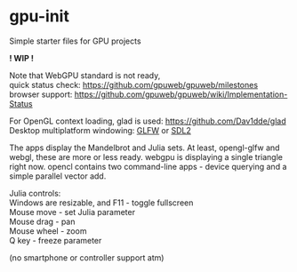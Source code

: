 # gpu-init

Simple starter files for GPU projects

**! WIP !**

Note that WebGPU standard is not ready,<br/>
quick status check: https://github.com/gpuweb/gpuweb/milestones <br/>
browser support: https://github.com/gpuweb/gpuweb/wiki/Implementation-Status <br/>

For OpenGL context loading, glad is used: https://github.com/Dav1dde/glad <br/>
Desktop multiplatform windowing: [GLFW](https://www.glfw.org/) or [SDL2](https://www.libsdl.org/) <br/>

The apps display the Mandelbrot and Julia sets.
At least, opengl-glfw and webgl, these are more or less ready.
webgpu is displaying a single triangle right now.
opencl contains two command-line apps - device querying and a simple parallel vector add.

Julia controls:<br/>
Windows are resizable, and F11 - toggle fullscreen<br/>
Mouse move  - set Julia parameter<br/>
Mouse drag  - pan<br/>
Mouse wheel - zoom<br/>
Q key - freeze parameter<br/>

(no smartphone or controller support atm)
